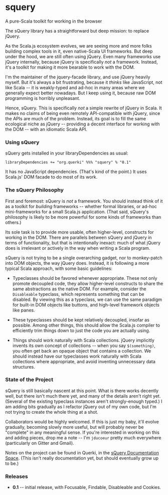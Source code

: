 # squery
A pure-Scala toolkit for working in the browser

The sQuery library has a straightforward but deep mission: to replace jQuery.

As the Scala.js ecosystem evolves, we are seeing more and more folks building complex tools in it, even native-Scala UI frameworks. But deep under the hood, we are still often using jQuery. Even many frameworks use jQuery internally, because jQuery is specifically *not* a framework. Instead, it's a toolkit for making it more bearable to work with the DOM.

I'm the maintainer of the jquery-facade library, and use jQuery heavily myself. But it's always a bit frustrating, because it *thinks* like JavaScript, not like Scala -- it is weakly-typed and ad-hoc in many areas where we generally expect better nowadays. But I keep using it, because raw DOM programming is horribly unpleasant.

Hence, sQuery. This is specifically *not* a simple rewrite of jQuery in Scala. It makes no claims of being even remotely API-compatible with jQuery, since the APIs are much of the problem. Instead, its goal is to fill the same ecological niche as jQuery -- providing a decent interface for working with the DOM -- with an idiomatic Scala API.

### Using sQuery

sQuery gets installed in your libraryDependencies as usual:
```
libraryDependencies += "org.querki" %%% "squery" % "0.1"
```

It has no JavaScript dependencies. (That's kind of the point.) It uses Scala.js' DOM facade to do most of its work.

### The sQuery Philosophy

First and foremost: sQuery is *not* a framework. You should instead think of it as a toolkit for *building* frameworks -- whether formal libraries, or ad-hoc mini-frameworks for a small Scala.js application. (That said, sQuery's philosophy is likely to be more powerful for some kinds of frameworks than others.)

Its sole task is to provide more usable, often higher-level, constructs for working in the DOM. There are parallels between sQuery and jQuery in terms of functionality, but that is intentionally inexact: much of what jQuery does is irrelevant or actively in the way when writing a Scala program.

sQuery is not trying to be a single overarching gadget, nor to monkey-patch into DOM objects, the way jQuery does. Instead, it is following a more typical Scala approach, with some basic guidelines:

* Typeclasses should be favored whenever appropriate. These not only promote decoupled code, they allow higher-level constructs to share the same abstractions as the native DOM. For example, consider the `Disableable` typeclass, which represents something that can be disabled. By viewing this as a typeclass, we can use the same paradigm for built-in DOM objects like buttons, and high-level framework objects like panes.

* These typeclasses should be kept relatively decoupled, insofar as possible. Among other things, this should allow the Scala.js compiler to efficiently trim things down to just the code you are actually using.

* Things should work naturally with Scala collections. jQuery implicitly invents its own concept of collections -- when you say `$(something)`, you often get back an opaque object that contains a collection. We should instead have our typeclasses work naturally with Scala collections where appropriate, and avoid inventing unnecessary data structures.

### State of the Project

sQuery is still basically nascent at this point. What is there works decently well, but there isn't much there yet, and many of the details aren't right yet. (Several of the existing typeclass instances aren't strongly-enough typed.) I am adding bits gradually as I refactor jQuery out of my own code, but I'm not trying to create the whole thing at a shot.

Collaborators would be highly welcomed. If this is just my baby, it'll evolve gradually, becoming slowly more useful, but will probably never be "complete" in any meaningful sense. If you're interested in working on this and adding pieces, drop me a note -- I'm `jducoeur` pretty much everywhere (particularly on Gitter and Gmail).

Notes on the project can be found in Querki, in the [sQuery Documentation Space](https://www.querki.net/u/jducoeur/squery-documentation/#!squery-documentation). (This isn't really documentation yet, but should eventually grow up to be.)

### Releases

* **0.1** -- initial release, with Focusable, Findable, Disableable and Cookies.
